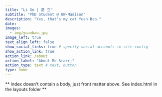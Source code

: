 ```yaml
---
title: "Li Ge | 葛 立"
subtitle: "PhD Student @ UW-Madison"
description: "Yes, that's my cat Yuan Bao."
date: 
images:
  - img/yuanbao.jpg
image_left: true
text_align_left: false
show_social_links: true # specify social accounts in site config
show_action_link: true
action_link: /about
action_label: "About Me &rarr;"
action_type: text # text, button
type: home
---
```


** index doesn't contain a body, just front matter above.
See index.html in the layouts folder **
